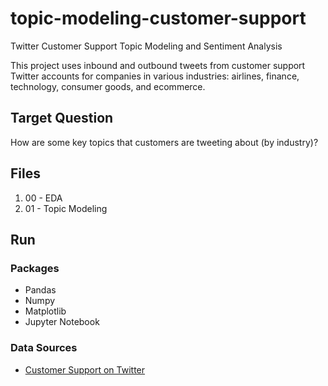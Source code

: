 # topic-modeling-customer-support
Twitter Customer Support Topic Modeling and Sentiment Analysis 

This project uses inbound and outbound tweets from customer support Twitter accounts for companies in various industries: airlines, finance, technology, consumer goods, and ecommerce. 

## Target Question
How are some key topics that customers are tweeting about (by industry)?


## Files
1. 00 - EDA
2. 01 - Topic Modeling


## Run

### Packages
* Pandas
* Numpy
* Matplotlib
* Jupyter Notebook


### Data Sources
* [Customer Support on Twitter](https://www.kaggle.com/thoughtvector/customer-support-on-twitter)








